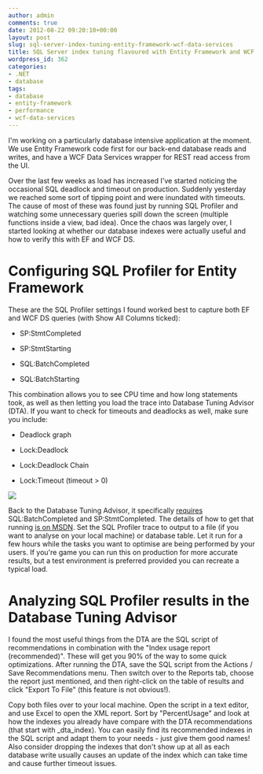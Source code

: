 ```yaml
---
author: admin
comments: true
date: 2012-08-22 09:20:10+00:00
layout: post
slug: sql-server-index-tuning-entity-framework-wcf-data-services
title: SQL Server index tuning flavoured with Entity Framework and WCF Data Services
wordpress_id: 362
categories:
- .NET
- database
tags:
- database
- entity-framework
- performance
- wcf-data-services
---
```


I'm working on a particularly database intensive application at the moment. We use Entity Framework code first for our back-end database reads and writes, and have a WCF Data Services wrapper for REST read access from the UI.

Over the last few weeks as load has increased I've started noticing the occasional SQL deadlock and timeout on production. Suddenly yesterday we reached some sort of tipping point and were inundated with timeouts. The cause of most of these was found just by running SQL Profiler and watching some unnecessary queries spill down the screen (multiple functions inside a view, bad idea). Once the chaos was largely over, I started looking at whether our database indexes were actually useful and how to verify this with EF and WCF DS.


# Configuring SQL Profiler for Entity Framework


These are the SQL Profiler settings I found worked best to capture both EF and WCF DS queries (with Show All Columns ticked):



	
  * SP:StmtCompleted

	
  * SP:StmtStarting

	
  * SQL:BatchCompleted

	
  * SQL:BatchStarting


This combination allows you to see CPU time and how long statements took, as well as then letting you load the trace into Database Tuning Advisor (DTA). If you want to check for timeouts and deadlocks as well, make sure you include:

	
  * Deadlock graph

	
  * Lock:Deadlock

	
  * Lock:Deadlock Chain

	
  * Lock:Timeout (timeout > 0)


![](http://www.alexangas.com/blog/wp-content/uploads/2012/08/TraceProperties.png)

Back to the Database Tuning Advisor, it specifically [requires](http://msdn.microsoft.com/en-us/library/ms190957%28v=sql.105%29) SQL:BatchCompleted and SP:StmtCompleted. The details of how to get that running [is on MSDN](http://msdn.microsoft.com/en-us/library/ms178095%28v=sql.105%29). Set the SQL Profiler trace to output to a file (if you want to analyse on your local machine) or database table. Let it run for a few hours while the tasks you want to optimise are being performed by your users. If you're game you can run this on production for more accurate results, but a test environment is preferred provided you can recreate a typical load.


# Analyzing SQL Profiler results in the Database Tuning Advisor


I found the most useful things from the DTA are the SQL script of recommendations in combination with the "Index usage report (recommended)". These will get you 90% of the way to some quick optimizations. After running the DTA, save the SQL script from the Actions / Save Recommendations menu. Then switch over to the Reports tab, choose the report just mentioned, and then right-click on the table of results and click "Export To File" (this feature is not obvious!).

Copy both files over to your local machine. Open the script in a text editor, and use Excel to open the XML report. Sort by "PercentUsage" and look at how the indexes you already have compare with the DTA recommendations (that start with _dta_index). You can easily find its recommended indexes in the SQL script and adapt them to your needs - just give them good names! Also consider dropping the indexes that don't show up at all as each database write usually causes an update of the index which can take time and cause further timeout issues.


